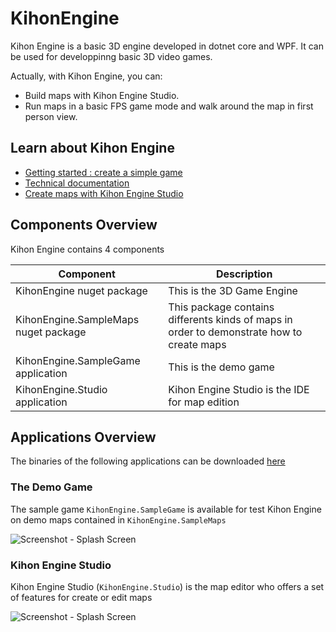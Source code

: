 
# KihonEngine

Kihon Engine is a basic 3D engine developed in dotnet core and WPF. It can be used for developpinng basic 3D video games.

Actually, with Kihon Engine, you can:
* Build maps with Kihon Engine Studio.
* Run maps in a basic FPS game mode and walk around the map in first person view.

## Learn about Kihon Engine

* [Getting started : create a simple game](https://github.com/b1126b3a826454b57/KihonEngine/blob/main/doc/GettingStarted.md)
* [Technical documentation](https://github.com/b1126b3a826454b57/KihonEngine/blob/main/doc/architecture-overview.md)
* [Create maps with Kihon Engine Studio](https://github.com/b1126b3a826454b57/KihonEngine/blob/main/doc/kihon-engine-studio.md)

## Components Overview

Kihon Engine contains 4 components

|Component | Description |
|----------|-------------|
|KihonEngine nuget package | This is the 3D Game Engine |
|KihonEngine.SampleMaps nuget package | This package contains differents kinds of maps in order to demonstrate how to create maps |
|KihonEngine.SampleGame application | This is the demo game |
|KihonEngine.Studio application | Kihon Engine Studio is the IDE for map edition |

## Applications Overview

The binaries of the following applications can be downloaded [here](https://github.com/b1126b3a826454b57/KihonEngine/releases)

### The Demo Game
The sample game `KihonEngine.SampleGame` is available for test Kihon Engine on demo maps contained in `KihonEngine.SampleMaps`

![Screenshot - Splash Screen](https://raw.github.com/b1126b3a826454b57/kihonengine/main/doc/kihonEngine-sampleGame-splashScreen-02.png)

### Kihon Engine Studio

Kihon Engine Studio (`KihonEngine.Studio`) is the map editor who offers a set of features for create or edit maps

![Screenshot - Splash Screen](https://raw.github.com/b1126b3a826454b57/kihonengine/main/doc/kihonEngine-studio-editMap-003.png)


